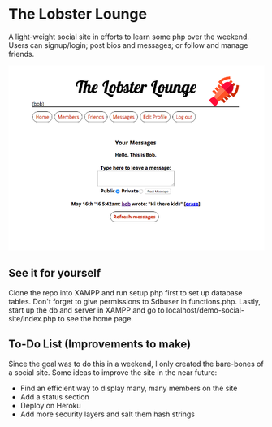 # The Lobster Lounge 

A light-weight social site in efforts to learn some php over the weekend. Users can signup/login; post bios and messages; or follow and manage friends. 

![lobster](./assets/images/lobster_lounge.png)

## See it for yourself

Clone the repo into XAMPP and run setup.php first to set up database tables. Don't forget to give permissions to $dbuser in functions.php. Lastly, start up the db and server in XAMPP and go to localhost/demo-social-site/index.php to see the home page.

## To-Do List (Improvements to make)

Since the goal was to do this in a weekend, I only created the bare-bones of a social site. Some ideas to improve the site in the near future:

* Find an efficient way to display many, many members on the site
* Add a status section
* Deploy on Heroku
* Add more security layers and salt them hash strings
